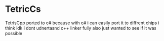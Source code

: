 # TetricCs

TetrisCpp ported to c# because with c# i can easily port it to diffrent chips i think idk i dont udnertasnd c++ linker fully also just wanted to see if it was possible

